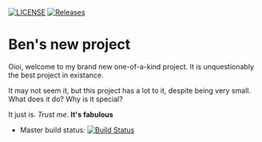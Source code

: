 [![LICENSE](https://img.shields.io/github/license/dodo721/sem.svg?style=flat-square)](https://github.com/dodo721/sem/blob/master/LICENSE) [![Releases](https://img.shields.io/github/release/dodo721/sem/all.svg?style=flat-square)](https://github.com/dodo721/sem/releases)
# Ben's new project
Oioi, welcome to my brand new one-of-a-kind project. It is unquestionably the best project in existance.

It may not seem it, but this project has a lot to it, despite being very small. What does it do? Why is it special?

It just is. *Trust me*. __It's fabulous__

- Master build status: [![Build Status](https://travis-ci.org/dodo721/sem.svg?branch=master)](https://travis-ci.org/dodo721/sem)